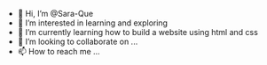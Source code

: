 - 👋 Hi, I’m @Sara-Que
- 👀 I’m interested in learning and exploring
- 🌱 I’m currently learning how to build a website using html and css
- 💞️ I’m looking to collaborate on ...
- 📫 How to reach me ...

<!---
Sara-Que/Sara-Que is a ✨ special ✨ repository because its `README.md` (this file) appears on your GitHub profile.
You can click the Preview link to take a look at your changes.
--->
